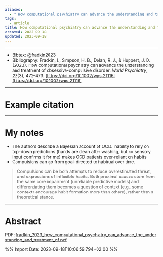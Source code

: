 ```yaml
---
aliases:
  - " How computational psychiatry can advance the understanding and treatment of obsessive-compulsive disorder "
tags:
  - article
title: How computational psychiatry can advance the understanding and treatment of obsessive-compulsive disorder
created: 2023-09-18
updated: 2023-09-18
---
```


---

- Bibtex: @fradkin2023
- Bibliography: Fradkin, I., Simpson, H. B., Dolan, R. J., & Huppert, J. D. (2023). How computational psychiatry can advance the understanding and treatment of obsessive-compulsive disorder. _World Psychiatry_, _22_(3), 472–473. [https://doi.org/10.1002/wps.21116](https://doi.org/10.1002/wps.21116)

---
# Example citation


---
# My notes
- The authors describe a Bayesian account of OCD. Inability to rely on top-down predictions (hands are clean after washing, but no sensory input confirms it for me) makes OCD patients over-reliant on habits.
- Compulsions can go from goal-directed to habitual over time.

> Compulsions can be both attempts to reduce overestimated threat, and expressions of inflexible habits. Both proximal causes stem from the same core impairment (unreliable predictive models) and differentiating them becomes a question of context (e.g., some contexts encourage habit formation more than others), rather than a theoretical stance.

---

# Abstract

PDF: [fradkin_2023_how_computational_psychiatry_can_advance_the_understanding_and_treatment_of.pdf](file:///Users/oskarflygare/Library/CloudStorage/OneDrive-KarolinskaInstitutet/30-39%20Resources/37%20-%20Personal%20research%20library/zotero-articles/Fradkin/fradkin_2023_how_computational_psychiatry_can_advance_the_understanding_and_treatment_of.pdf)

%% Import Date: 2023-09-18T10:06:59.794+02:00 %%
